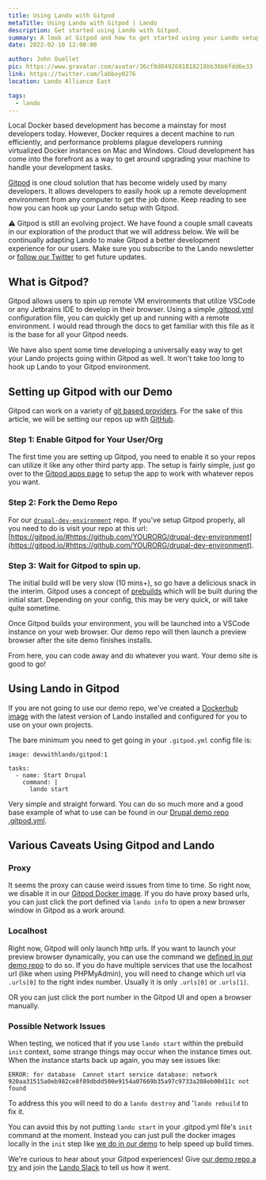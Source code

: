 ```yaml
---
title: Using Lando with Gitpod
metaTitle: Using Lando with Gitpod | Lando
description: Get started using Lando with Gitpod.
summary: A look at Gitpod and how to get started using your Lando setup within Gitpod.
date: 2022-02-10 12:00:00

author: John Ouellet
pic: https://www.gravatar.com/avatar/36cf0d0492681818218bb36b6fdd6e33
link: https://twitter.com/labboy0276
location: Lando Alliance East

tags:
  - lando
---
```


Local Docker based development has become a mainstay for most developers today.  However, Docker requires a decent machine to run efficiently, and performance problems plague developers running virtualized Docker instances on Mac and Windows.  Cloud development has come into the forefront as a way to get around upgrading your machine to handle your development tasks.  

[Gitpod](https://www.gitpod.io/) is one cloud solution that has become widely used by many developers.  It allows developers to easily hook up a remote development environment from any computer to get the job done.  Keep reading to see how you can hook up your Lando setup with Gitpod.

:warning: Gitpod is still an evolving project.  We have found a couple small caveats in our exploration of the product that we will address below.  We will be continually adapting Lando to make Gitpod a better development experience for our users.  Make sure you subscribe to the Lando newsletter or [follow our Twitter](https://twitter.com/devwithlando) to get future updates.

## What is Gitpod?

Gitpod allows users to spin up remote VM environments that utilize VSCode or any Jetbrains IDE to develop in their browser.  Using a simple [.gitpod.yml](https://www.gitpod.io/docs/config-gitpod-file) configuration file, you can quickly get up and running with a remote environment.  I would read through the docs to get familiar with this file as it is the base for all your Gitpod needs. 

We have also spent some time developing a universally easy way to get your Lando projects going within Gitpod as well.  It won't take too long to hook up Lando to your Gitpod environment. 

## Setting up Gitpod with our Demo

Gitpod can work on a variety of [git based providers](https://www.gitpod.io/docs/integrations).  For the sake of this article, we will be setting our repos up with [GitHub](https://www.gitpod.io/docs/github-integration).

### Step 1: Enable Gitpod for Your User/Org

The first time you are setting up Gitpod, you need to enable it so your repos can utilize it like any other third party app.  The setup is fairly simple, just go over to the [Gitpod apps page](https://github.com/apps/gitpod-io) to setup the app to work with whatever repos you want.  

### Step 2: Fork the Demo Repo

For our [`drupal-dev-environment`](https://github.com/lando/drupal-dev-environment) repo. If you've setup Gitpod properly, all you need to do is visit your repo at this url: [https://gitpod.io/#https://github.com/YOURORG/drupal-dev-environment](https://gitpod.io/#https://github.com/YOURORG/drupal-dev-environment).

### Step 3: Wait for Gitpod to spin up.

The initial build will be very slow (10 mins+), so go have a delicious snack in the interim.  Gitpod uses a concept of [prebuilds](https://www.gitpod.io/docs/prebuilds#prebuilds) which will be built during the initial start.  Depending on your config, this may be very quick, or will take quite sometime.

Once Gitpod builds your environment, you will be launched into a VSCode instance on your web browser.  Our demo repo will then launch a preview browser after the site demo finishes installs.  

From here, you can code away and do whatever you want. Your demo site is good to go!

## Using Lando in Gitpod

If you are not going to use our demo repo, we've created a [Dockerhub image](https://hub.docker.com/layers/devwithlando/gitpod/1/images/sha256-48d6443c6cac102771b4514de70067f0cc97fec20f9cdbad03658bee446324d7?context=explore) with the latest version of Lando installed and configured for you to use on your own projects.

The bare minimum you need to get going in your `.gitpod.yml` config file is:

```
image: devwithlando/gitpod:1

tasks:
  - name: Start Drupal
    command: |
      lando start
```

Very simple and straight forward.  You can do so much more and a good base example of what to use can be found in our [Drupal demo repo .gitpod.yml](https://github.com/lando/drupal-dev-environment/blob/9.4.x/.gitpod.yml).

## Various Caveats Using Gitpod and Lando

### Proxy

It seems the proxy can cause weird issues from time to time.  So right now, we disable it in our [Gitpod Docker image](https://github.com/lando/gitpod/blob/main/images/Dockerfile#L10).  If you do have proxy based urls, you can just click the port defined via `lando info` to open a new browser window in Gitpod as a work around.  

### Localhost

Right now, Gitpod will only launch http urls.  If you want to launch your preview browser dynamically, you can use the command we [defined in our demo repo](https://github.com/lando/drupal-dev-environment/blob/9.4.x/.gitpod.yml#L15) to do so.  If you do have multiple services that use the localhost url (like when using PHPMyAdmin), you will need to change which url via `.urls[0]` to the right index number.  Usually it is only `.urls[0]` or `.urls[1]`.  

OR you can just click the port number in the Gitpod UI and open a browser manually.

### Possible Network Issues

When testing, we noticed that if you use `lando start` within the prebuild `init` context, some strange things may occur when the instance times out.  When the instance starts back up again, you may see issues like:

```
ERROR: for database  Cannot start service database: network 920aa31515a0eb982ce8f89dbdd500e9154a07669b35a97c9733a208eb00d11c not found
```

To address this you will need to do a `lando destroy` and '`lando rebuild` to fix it.  

You can avoid this by not putting `lando start` in your .gitpod.yml file's `init` command at the moment.  Instead you can just pull the docker images locally in the `init` step like [we do in our demo](https://github.com/lando/drupal-dev-environment/blob/9.4.x/.gitpod.yml#L6) to help speed up build times.

We're curious to hear about your Gitpod experiences! Give [our demo repo a try](https://github.com/lando/drupal-dev-environment) and join the [Lando Slack](https://launchpass.com/devwithlando) to tell us how it went.
